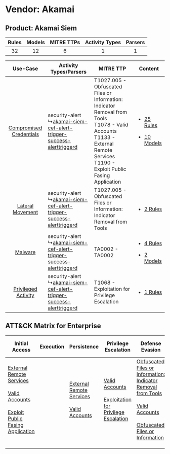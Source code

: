 Vendor: Akamai
==============
Product: Akamai Siem
--------------------
| Rules | Models | MITRE TTPs | Activity Types | Parsers |
|:-----:|:------:|:----------:|:--------------:|:-------:|
|  32   |   12   |     6      |       1        |    1    |

|    Use-Case    | Activity Types/Parsers    | MITRE TTP    | Content    |
|:----:| ---- | ---- | ---- |
| [Compromised Credentials](../../../UseCases/uc_compromised_credentials.md) |  security-alert<br> ↳[akamai-siem-cef-alert-trigger-success-alerttriggerd](Ps/pC_akamaisiemcefalerttriggersuccessalerttriggerd.md)<br> | T1027.005 - Obfuscated Files or Information: Indicator Removal from Tools<br>T1078 - Valid Accounts<br>T1133 - External Remote Services<br>T1190 - Exploit Public Fasing Application<br> | [<ul><li>25 Rules</li></ul><ul><li>10 Models</li></ul>](RM/r_m_akamai_akamai_siem_Compromised_Credentials.md) |
|        [Lateral Movement](../../../UseCases/uc_lateral_movement.md)        |  security-alert<br> ↳[akamai-siem-cef-alert-trigger-success-alerttriggerd](Ps/pC_akamaisiemcefalerttriggersuccessalerttriggerd.md)<br> | T1027.005 - Obfuscated Files or Information: Indicator Removal from Tools<br>    | [<ul><li>2 Rules</li></ul>](RM/r_m_akamai_akamai_siem_Lateral_Movement.md)    |
|    [Malware](../../../UseCases/uc_malware.md)    |  security-alert<br> ↳[akamai-siem-cef-alert-trigger-success-alerttriggerd](Ps/pC_akamaisiemcefalerttriggersuccessalerttriggerd.md)<br> | TA0002 - TA0002<br>    | [<ul><li>4 Rules</li></ul><ul><li>2 Models</li></ul>](RM/r_m_akamai_akamai_siem_Malware.md)    |
|     [Privileged Activity](../../../UseCases/uc_privileged_activity.md)     |  security-alert<br> ↳[akamai-siem-cef-alert-trigger-success-alerttriggerd](Ps/pC_akamaisiemcefalerttriggersuccessalerttriggerd.md)<br> | T1068 - Exploitation for Privilege Escalation<br>    | [<ul><li>1 Rules</li></ul>](RM/r_m_akamai_akamai_siem_Privileged_Activity.md)    |

ATT&CK Matrix for Enterprise
----------------------------
| Initial Access                                                                                                                                                                                                                         | Execution | Persistence                                                                                                                                      | Privilege Escalation                                                                                                                                          | Defense Evasion                                                                                                                                                                                                                                                               | Credential Access | Discovery | Lateral Movement | Collection | Command and Control | Exfiltration | Impact |
| -------------------------------------------------------------------------------------------------------------------------------------------------------------------------------------------------------------------------------------- | --------- | ------------------------------------------------------------------------------------------------------------------------------------------------ | ------------------------------------------------------------------------------------------------------------------------------------------------------------- | ----------------------------------------------------------------------------------------------------------------------------------------------------------------------------------------------------------------------------------------------------------------------------- | ----------------- | --------- | ---------------- | ---------- | ------------------- | ------------ | ------ |
| [External Remote Services](https://attack.mitre.org/techniques/T1133)<br><br>[Valid Accounts](https://attack.mitre.org/techniques/T1078)<br><br>[Exploit Public Fasing Application](https://attack.mitre.org/techniques/T1190)<br><br> |           | [External Remote Services](https://attack.mitre.org/techniques/T1133)<br><br>[Valid Accounts](https://attack.mitre.org/techniques/T1078)<br><br> | [Valid Accounts](https://attack.mitre.org/techniques/T1078)<br><br>[Exploitation for Privilege Escalation](https://attack.mitre.org/techniques/T1068)<br><br> | [Obfuscated Files or Information: Indicator Removal from Tools](https://attack.mitre.org/techniques/T1027/005)<br><br>[Valid Accounts](https://attack.mitre.org/techniques/T1078)<br><br>[Obfuscated Files or Information](https://attack.mitre.org/techniques/T1027)<br><br> |                   |           |                  |            |                     |              |        |